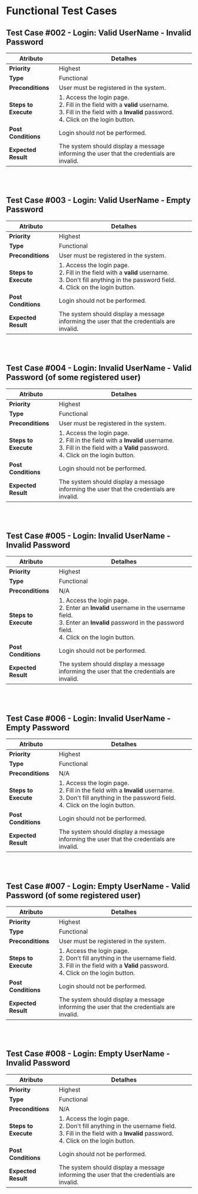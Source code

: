# Functional Test Cases

## Test Case #002 - Login: Valid UserName - Invalid Password

| **Atributo**       | **Detalhes**                                                                                              |
|--------------------|-----------------------------------------------------------------------------------------------------------|
| **Priority**       | Highest                                                                                                  |
| **Type**           | Functional                                                                                               |
| **Preconditions**  | User must be registered in the system.                                                                   |
| **Steps to Execute** | 1. Access the login page.<br>2. Fill in the field with a **valid** username.<br>3. Fill in the field with a **Invalid** password.<br>4. Click on the login button. |
| **Post Conditions** | Login should not be performed.                                                                           |
| **Expected Result** | The system should display a message informing the user that the credentials are invalid.                 |


<br><br>

## Test Case #003 - Login: Valid UserName - Empty Password

| **Atributo**       | **Detalhes**                                                                                              |
|--------------------|-----------------------------------------------------------------------------------------------------------|
| **Priority**       | Highest                                                                                                  |
| **Type**           | Functional                                                                                               |
| **Preconditions**  | User must be registered in the system.                                                                   |
| **Steps to Execute** | 1. Access the login page.<br>2. Fill in the field with a **valid** username.<br>3. Don't fill anything in the password field.<br>4. Click on the login button. |
| **Post Conditions** | Login should not be performed.                                                                           |
| **Expected Result** | The system should display a message informing the user that the credentials are invalid.                 |


<br><br>

## Test Case #004 - Login: Invalid UserName - Valid Password (of some registered user)

| **Atributo**       | **Detalhes**                                                                                              |
|--------------------|-----------------------------------------------------------------------------------------------------------|
| **Priority**       | Highest                                                                                                  |
| **Type**           | Functional                                                                                               |
| **Preconditions**  | User must be registered in the system.                                                                   |
| **Steps to Execute** | 1. Access the login page.<br>2. Fill in the field with a **Invalid** username.<br>3. Fill in the field with a **Valid** password.<br>4. Click on the login button. |
| **Post Conditions** | Login should not be performed.                                                                           |
| **Expected Result** | The system should display a message informing the user that the credentials are invalid.                 |


<br><br>

## Test Case #005 - Login: Invalid UserName - Invalid Password

| **Atributo**       | **Detalhes**                                                                                              |
|--------------------|-----------------------------------------------------------------------------------------------------------|
| **Priority**       | Highest                                                                                                  |
| **Type**           | Functional                                                                                               |
| **Preconditions**  | N/A                                                                                                      |
| **Steps to Execute** | 1. Access the login page.<br>2. Enter an **Invalid** username in the username field.<br>3. Enter an **Invalid** password in the password field.<br>4. Click on the login button. |
| **Post Conditions** | Login should not be performed.                                                                           |
| **Expected Result** | The system should display a message informing the user that the credentials are invalid.                 |


<br><br>

## Test Case #006 - Login: Invalid UserName - Empty Password

| **Atributo**       | **Detalhes**                                                                                              |
|--------------------|-----------------------------------------------------------------------------------------------------------|
| **Priority**       | Highest                                                                                                  |
| **Type**           | Functional                                                                                               |
| **Preconditions**  | N/A                                                                                                      |
| **Steps to Execute** | 1. Access the login page.<br>2. Fill in the field with a **Invalid** username.<br>3. Don't fill anything in the password field.<br>4. Click on the login button. |
| **Post Conditions** | Login should not be performed.                                                                           |
| **Expected Result** | The system should display a message informing the user that the credentials are invalid.                 |


<br><br>

## Test Case #007 - Login: Empty UserName - Valid Password (of some registered user)

| **Atributo**       | **Detalhes**                                                                                              |
|--------------------|-----------------------------------------------------------------------------------------------------------|
| **Priority**       | Highest                                                                                                  |
| **Type**           | Functional                                                                                               |
| **Preconditions**  | User must be registered in the system.                                                                   |
| **Steps to Execute** | 1. Access the login page.<br>2. Don't fill anything in the username field.<br>3. Fill in the field with a **Valid** password.<br>4. Click on the login button. |
| **Post Conditions** | Login should not be performed.                                                                           |
| **Expected Result** | The system should display a message informing the user that the credentials are invalid.                 |


<br><br>

## Test Case #008 - Login: Empty UserName - Invalid Password 

| **Atributo**       | **Detalhes**                                                                                              |
|--------------------|-----------------------------------------------------------------------------------------------------------|
| **Priority**       | Highest                                                                                                  |
| **Type**           | Functional                                                                                               |
| **Preconditions**  | N/A                                                                                                      |
| **Steps to Execute** | 1. Access the login page.<br>2. Don't fill anything in the username field.<br>3. Fill in the field with a **Invalid** password.<br>4. Click on the login button. |
| **Post Conditions** | Login should not be performed.                                                                           |
| **Expected Result** | The system should display a message informing the user that the credentials are invalid.                 |
